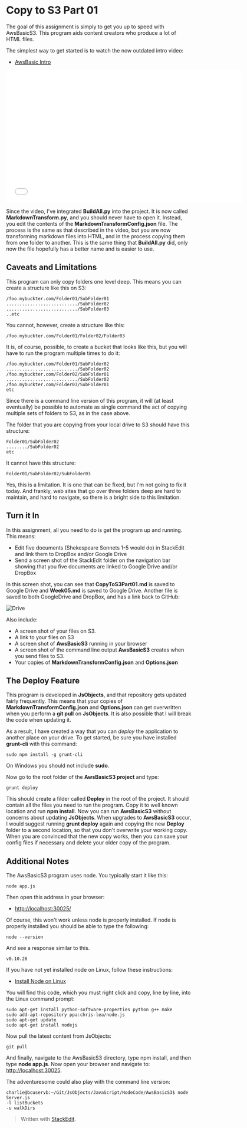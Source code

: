 # Copy to S3 Part 01

The goal of this assignment is simply to get you up to speed with AwsBasicS3. This program aids content creators who produce a lot of HTML files. 

The simplest way to get started is to watch the now outdated intro video:

- [AwsBasic Intro](http://youtu.be/EF0kHY8mYXg)

<iframe width="640" height="360" src="//www.youtube.com/embed/EF0kHY8mYXg?list=UUPcZjdLfAkdauW2fJzz1Mcw" frameborder="0" allowfullscreen></iframe>

Since the video, I've integrated **BuildAll.py** into the project. It is now called **MarkdownTransform.py**, and you should never have to open it. Instead, you edit the contents of the **MarkdownTransformConfig.json** file. The process is the same as that described in the video, but you are now transforming markdown files into HTML, and in the process copying them from one folder to another. This is the same thing that **BuildAll.py** did, only now the file hopefully has a better name and is easier to use.

## Caveats and Limitations

This program can only copy folders one level deep. This means you can create a structure like this on S3:

    /foo.mybuckter.com/Folder01/SubFolder01
    .........................../SubFolder02
    .........................../SubFolder03
    ..etc

You cannot, however, create a structure like this:

    /foo.mybuckter.com/Folder01/Folder02/Folder03

It is, of course, possible, to create a bucket that looks like this, but you will have to run the program multiple times to do it:

    /foo.mybuckter.com/Folder01/SubFolder02
    .........................../SubFolder02
    /foo.mybuckter.com/Folder02/SubFolder01
    .........................../SubFolder02
    /foo.mybuckter.com/Folder03/SubFolder01
    etc

Since there is a command line version of this program, it will (at least eventually) be possible to automate as single command the act of copying multiple sets of folders to S3, as in the case above.

The folder that you are copying from your local drive to S3 should have this structure:

    Folder01/SubFolder02
    ......../SubFolder02
    etc
    
It cannot have this structure:

    Folder01/SubFolder02/SubFolder03
    
Yes, this is a limitation. It is one that can be fixed, but I'm not going to fix it today. And frankly, web sites that go over three folders deep are hard to maintain, and hard to navigate, so there is a bright side to this limitation.
    
## Turn it In

In this assignment, all you need to do is get the program up and running. This means:

- Edit five documents (Shekespeare Sonnets 1-5 would do) in StackEdit and link them to DropBox and/or Google Drive
- Send a screen shot of the StackEdit folder on the navigation bar showing that you five documents are linked to Google Drive and/or DropBox

In this screen shot, you can see that **CopyToS3Part01.md** is saved to Google Drive and **Week05.md** is saved to Google Drive. Another file is saved to both GoogleDrive and DropBox, and has a link back to GitHub:

![Drive](http://www.elvenware.com/charlie/books/CloudNotes/Images/AwsBasicS301.png)

Also include:

- A screen shot of your files on S3.
- A link to your files on S3
- A screen shot of **AwsBasicS3** running in your browser
- A screen shot of the command line output **AwsBasicS3** creates when you send files to S3.
- Your copies of **MarkdownTransformConfig.json** and **Options.json**

## The Deploy Feature

This program is developed in **JsObjects**, and that repository gets updated fairly frequently. This means that your copies of **MarkdownTransformConfig.json** and **Options.json** can get overwritten when you perform a **git pull** on **JsObjects**. It is also possible that I will break the code when updating it.

As a result, I have created a way that you can *deploy* the application to another place on your drive. To get started, be sure you have installed **grunt-cli** with this command:

    sudo npm install -g grunt-cli
    
On Windows you should not include **sudo**.

Now go to the root folder of the **AwsBasicS3 project** and type:

    grunt deploy
    
This should create a filder called **Deploy** in the root of the project. It should contain all the files you need to run the program. Copy it to well known location and run **npm install**. Now you can run **AwsBasicS3** without concerns about updating **JsObjects**. When upgrades to **AwsBasicS3** occur, I would suggest running **grunt deploy** again and copying the new **Deploy** folder to a second location, so that you don't overwrite your working copy. When you are convinced that the new copy works, then you can save your config files if necessary and delete your older copy of the program.

## Additional Notes

The AwsBasicS3 program uses node. You typically start it like this:

    node app.js
    
Then open this address in your browser:

- [http://localhost:30025/](http://localhost:30025/)
    
Of course, this won't work unless node is properly installed. If node is properly installed you should be able to type the following:

    node --version

And see a response similar to this.

    v0.10.26

If you have not yet installed node on Linux, follow these instructions:

- [Install Node on Linux](http://www.elvenware.com/charlie/development/web/JavaScript/NodeJs.html#node)

You will find this code, which you must right click and copy, line by line, into the Linux command prompt:

    sudo apt-get install python-software-properties python g++ make
    sudo add-apt-repository ppa:chris-lea/node.js
    sudo apt-get update
    sudo apt-get install nodejs

Now pull the latest content from JsObjects:

    git pull

And finally, navigate to the AwsBasicS3 directory, type npm install, and then type **node app.js**. Now open your browser and navigate to: [http://localhost:30025](http://localhost:30025). 

The adventuresome could also play with the command line version:

    charlie@bcuservb:~/Git/JsObjects/JavaScript/NodeCode/AwsBasicS3$ node Server.js 
    -l listBuckets
    -u walkDirs

> Written with [StackEdit](https://stackedit.io/).
